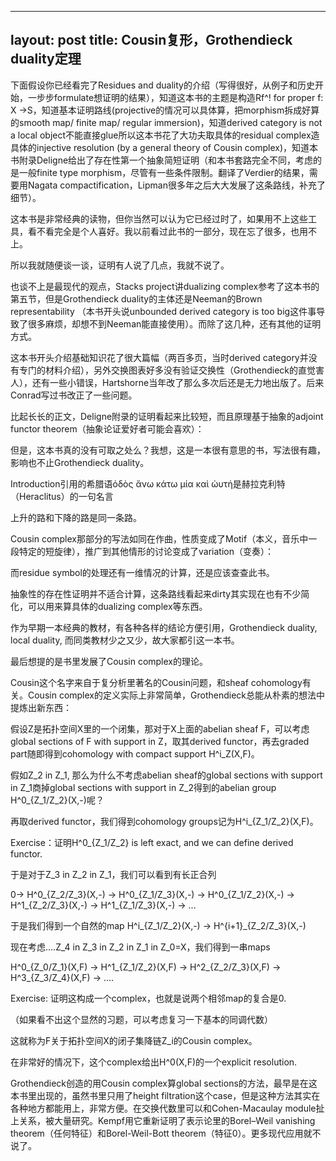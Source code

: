 
---
layout: post
title: Cousin复形，Grothendieck duality定理
---


下面假设你已经看完了Residues and duality的介绍（写得很好，从例子和历史开始，一步步formulate想证明的结果），知道这本书的主题是构造Rf^! for proper f: X ->S，知道基本证明路线(projective的情况可以具体算，把morphism拆成好算的smooth map/ finite map/ regular immersion)，知道derived category is not a local object不能直接glue所以这本书花了大功夫取具体的residual complex造具体的injective resolution (by a general theory of Cousin complex)，知道本书附录Deligne给出了存在性第一个抽象简短证明（和本书套路完全不同，考虑的是一般finite type morphism，尽管有一些条件限制。翻译了Verdier的结果，需要用Nagata compactification，Lipman很多年之后大大发展了这条路线，补充了细节）。

这本书是非常经典的读物，但你当然可以认为它已经过时了，如果用不上这些工具，看不看完全是个人喜好。我以前看过此书的一部分，现在忘了很多，也用不上。

所以我就随便谈一谈，证明有人说了几点，我就不说了。

也谈不上是最现代的观点，Stacks project讲dualizing complex参考了这本书的第五节，但是Grothendieck duality的主体还是Neeman的Brown representability （本书开头说unbounded derived category is too big这件事导致了很多麻烦，却想不到Neeman能直接使用）。而除了这几种，还有其他的证明方式。

这本书开头介绍基础知识花了很大篇幅（两百多页，当时derived category并没有专门的材料介绍），另外交换图表好多没有验证交换性（Grothendieck的直觉害人），还有一些小错误，Hartshorne当年改了那么多次后还是无力地出版了。后来Conrad写过书改正了一些问题。

比起长长的正文，Deligne附录的证明看起来比较短，而且原理基于抽象的adjoint functor theorem（抽象论证爱好者可能会喜欢）：


但是，这本书真的没有可取之处么？我想，这是一本很有意思的书，写法很有趣，影响也不止Grothendieck duality。

Introduction引用的希腊语ὁδὸς ἄνω κάτω μία καὶ ὡυτή是赫拉克利特（Heraclitus）的一句名言

上升的路和下降的路是同一条路。

Cousin complex那部分的写法如同在作曲，性质变成了Motif（本义，音乐中一段特定的短旋律），推广到其他情形的讨论变成了variation（变奏）：


而residue symbol的处理还有一维情况的计算，还是应该查查此书。

抽象性的存在性证明并不适合计算，这条路线看起来dirty其实现在也有不少简化，可以用来算具体的dualizing complex等东西。

作为早期一本经典的教材，有各种各样的结论方便引用，Grothendieck duality, local duality, 而同类教材少之又少，故大家都引这一本书。

最后想提的是书里发展了Cousin complex的理论。

Cousin这个名字来自于复分析里著名的Cousin问题，和sheaf cohomology有关。Cousin complex的定义实际上非常简单，Grothendieck总能从朴素的想法中提炼出新东西：

假设Z是拓扑空间X里的一个闭集，那对于X上面的abelian sheaf F，可以考虑global sections of F with support in Z，取其derived functor，再去graded part随即得到cohomology with compact support H^i_Z(X,F)。

假如Z_2 in Z_1, 那么为什么不考虑abelian sheaf的global sections with support in Z_1商掉global sections with support in Z_2得到的abelian group H^0_{Z_1/Z_2}(X,-)呢？

再取derived functor，我们得到cohomology groups记为H^i_{Z_1/Z_2}(X,F)。

Exercise：证明H^0_{Z_1/Z_2} is left exact, and we can define derived functor.

于是对于Z_3 in Z_2 in Z_1，我们可以看到有长正合列

0-> H^0_{Z_2/Z_3}(X,-) -> H^0_{Z_1/Z_3}(X,-) -> H^0_{Z_1/Z_2}(X,-) -> H^1_{Z_2/Z_3}(X,-) -> H^1_{Z_1/Z_3}(X,-) -> ...

于是我们得到一个自然的map H^i_{Z_1/Z_2}(X,-) -> H^{i+1}_{Z_2/Z_3}(X,-)

现在考虑....Z_4 in Z_3 in Z_2 in Z_1 in Z_0=X，我们得到一串maps

H^0_{Z_0/Z_1}(X,F) -> H^1_{Z_1/Z_2}(X,F) -> H^2_{Z_2/Z_3}(X,F) -> H^3_{Z_3/Z_4}(X,F) -> ....

Exercise: 证明这构成一个complex，也就是说两个相邻map的复合是0.

（如果看不出这个显然的习题，可以考虑复习一下基本的同调代数）

这就称为F关于拓扑空间X的闭子集降链Z_i的Cousin complex。

在非常好的情况下，这个complex给出H^0(X,F)的一个explicit resolution.

Grothendieck创造的用Cousin complex算global sections的方法，最早是在这本书里出现的，虽然书里只用了height filtration这个case，但是这种方法其实在各种地方都能用上，非常方便。在交换代数里可以和Cohen-Macaulay module扯上关系，被大量研究。Kempf用它重新证明了表示论里的Borel–Weil vanishing theorem（任何特征）和Borel-Weil-Bott theorem（特征0）。更多现代应用就不说了。
